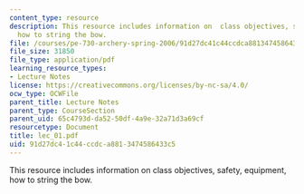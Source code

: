 ```yaml
---
content_type: resource
description: This resource includes information on  class objectives, safety, equipment,
  how to string the bow.
file: /courses/pe-730-archery-spring-2006/91d27dc41c44ccdca8813474586433c5_lec_01.pdf
file_size: 31850
file_type: application/pdf
learning_resource_types:
- Lecture Notes
license: https://creativecommons.org/licenses/by-nc-sa/4.0/
ocw_type: OCWFile
parent_title: Lecture Notes
parent_type: CourseSection
parent_uid: 65c4793d-da52-50df-4a9e-32a71d3a69cf
resourcetype: Document
title: lec_01.pdf
uid: 91d27dc4-1c44-ccdc-a881-3474586433c5
---
```

This resource includes information on  class objectives, safety, equipment, how to string the bow.